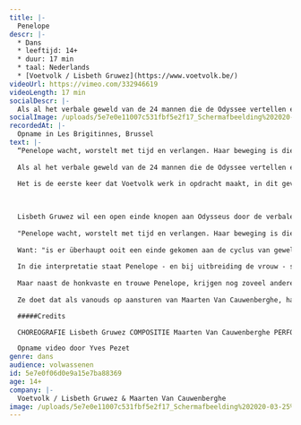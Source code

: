 ```yaml
---
title: |-
  Penelope
descr: |-
  * Dans
  * leeftijd: 14+
  * duur: 17 min
  * taal: Nederlands
  * [Voetvolk / Lisbeth Gruwez](https://www.voetvolk.be/)
videoUrl: https://vimeo.com/332946619
videoLength: 17 min
socialDescr: |-
  Als al het verbale geweld van de 24 mannen die de Odyssee vertellen eenmaal over de scène heeft geraasd, brengt Lisbeth Gruwez een woordeloos antwoord in de meest zuivere eenvoud: twintig minuten lang danst ze alle verzwegen vrouwen van de Odyssee bijeen, en dient dusdanig al die mannen van repliek.Het is de eerste keer dat Voetvolk werk in opdracht maakt, in dit geval in opdracht van de KVS. Hun bijdrage aan het Odysseus-project is een epiloog: een voetnoot van Voetvolk. Het verschilt ook in heel wat opzichten van hun eigen producties, waaronder We’re pretty fuckin’ far from okay, dat op 9 februari in (Belgische) première gaat in de KVS.
socialImage: /uploads/5e7e0e11007c531fbf5e2f17_Schermafbeelding%202020-03-25%20om%2012.00.12.jpg
recordedAt: |-
  Opname in Les Brigitinnes, Brussel
text: |-
  “Penelope wacht, worstelt met tijd en verlangen. Haar beweging is die van de stilstand.”
  
  Als al het verbale geweld van de 24 mannen die de Odyssee vertellen eenmaal over de scène heeft geraasd, brengt Lisbeth Gruwez een woordeloos antwoord in de meest zuivere eenvoud: twintig minuten lang danst ze alle verzwegen vrouwen van de Odyssee bijeen, en dient dusdanig al die mannen van repliek.
  
  Het is de eerste keer dat Voetvolk werk in opdracht maakt, in dit geval in opdracht van de KVS. Hun bijdrage aan het Odysseus-project is een epiloog: een voetnoot van Voetvolk.

  ‍
  
  Lisbeth Gruwez wil een open einde knopen aan Odysseus door de verbale veelheid naar een non-verbaal nulpunt te verleiden. No trucare, niks foefelare: ze maakt slechts gebruik van haar eigen lichaam om bijvoorbeeld het wachten van Penelope te verbeelden.
  
  "Penelope wacht, worstelt met tijd en verlangen. Haar beweging is die van de stilstand," merkt Lisbeth op. Die unieke combinatie van beweging en stilstand giet ze in de vorm van een spiraal: een figuur die tegelijk beperkt en onbeperkt is. Het is haar bedoeling om de tijd niet lineair, maar circulair op te vatten.
  
  Want: "is er überhaupt ooit een einde gekomen aan de cyclus van geweld die de Odyssee verbeeldt?" Dat is volgens Lisbeth de hoofdvraag van het gedicht. Ze leest het geheel als een eeuwig wederkeren van (mannelijk) geweld: een cyclus van vallen en opstaan, van aanvallen en hervallen.
  
  In die interpretatie staat Penelope - en bij uitbreiding de vrouw - symbool voor verbintenis en verzoening, terwijl het mannelijke idioom van roem en heldendom alleen maar verdeeldheid zaait.
  
  Maar naast de honkvaste en trouwe Penelope, krijgen nog zoveel andere vrouwen een non-verbale stem. Lisbeth probeert evengoed de femme fatale en de tomboy naar boven te brengen. De nimfen en sirenen, Calypso en Circe. De meest uiteenlopende aspecten van het vrouw-zijn die in haar lijf besloten liggen, wil ze uitvergroten en naar buiten brengen.
  
  Ze doet dat als vanouds op aansturen van Maarten Van Cauwenberghe, haar vaste partner bij Voetvolk, die muziek ontwikkelt die de solo van Lisbeth tegelijk ondersteunt en aanvalt, als een soort contrapunt. Samen willen ze de tijd (voor even) laten stollen.

  #####Credits

  CHOREOGRAFIE Lisbeth Gruwez COMPOSITIE Maarten Van Cauwenberghe PERFORMANCE Lisbeth Gruwez LICHTONTWERP Jan Maertens & Harry Cole SCENOGRAFIE Marie Szersnovicz KOSTUUM Myriam Van Gucht REPETITOR Lucius Romeo-Fromm TECHNISCH DIRECTEUR Thomas Glorieux PRODUCTIE Voetvolk vzw & KVS MET DE STEUN VAN de Vlaamse Gemeenschap & de Vlaamse Gemeenschapscommissie

  Opname video door Yves Pezet
genre: dans
audience: volwassenen
id: 5e7e0f06d0e9a15e7ba88369
age: 14+
company: |-
  Voetvolk / Lisbeth Gruwez & Maarten Van Cauwenberghe
image: /uploads/5e7e0e11007c531fbf5e2f17_Schermafbeelding%202020-03-25%20om%2012.00.12.jpg
---
```

